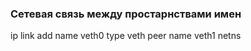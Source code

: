 ### Сетевая связь между простарнствами имен
ip link add name veth0 type veth peer name veth1 netns <pid>
